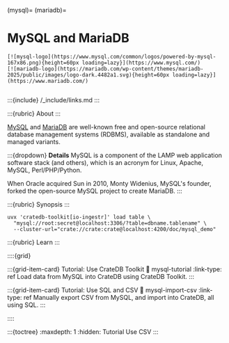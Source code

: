 (mysql)=
(mariadb)=
# MySQL and MariaDB

```{div} .float-right
[![mysql-logo](https://www.mysql.com/common/logos/powered-by-mysql-167x86.png){height=60px loading=lazy}](https://www.mysql.com/)
[![mariadb-logo](https://mariadb.com/wp-content/themes/mariadb-2025/public/images/logo-dark.4482a1.svg){height=60px loading=lazy}](https://www.mariadb.com/)
```
```{div} .clearfix
```

:::{include} /_include/links.md
:::

:::{rubric} About
:::

[MySQL] and [MariaDB] are well-known free and open-source relational database
management systems (RDBMS), available as standalone and managed variants.

:::{dropdown} **Details**
MySQL is a component of the LAMP web application software stack (and others),
which is an acronym for Linux, Apache, MySQL, Perl/PHP/Python.

When Oracle acquired Sun in 2010, Monty Widenius, MySQL's founder, forked the
open-source MySQL project to create MariaDB.
:::

:::{rubric} Synopsis
:::

```shell
uvx 'cratedb-toolkit[io-ingestr]' load table \
  "mysql://root:secret@localhost:3306/?table=dbname.tablename" \
  --cluster-url="crate://crate:crate@localhost:4200/doc/mysql_demo"
```

:::{rubric} Learn
:::

::::{grid}

:::{grid-item-card} Tutorial: Use CrateDB Toolkit
:link: mysql-tutorial
:link-type: ref
Load data from MySQL into CrateDB using CrateDB Toolkit.
:::

:::{grid-item-card} Tutorial: Use SQL and CSV
:link: mysql-import-csv
:link-type: ref
Manually export CSV from MySQL, and import into CrateDB, all using SQL.
:::

::::


:::{toctree}
:maxdepth: 1
:hidden:
Tutorial <tutorial>
Use CSV <import-csv>
:::


[MariaDB]: https://mariadb.com/
[MySQL]: https://www.mysql.com/
